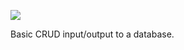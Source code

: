 <a href='https://travis-ci.org/helllomatt/Basically'><img src='https://travis-ci.org/helllomatt/Basically.svg?branch=master' /></a>

Basic CRUD input/output to a database.
